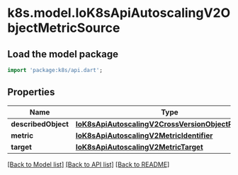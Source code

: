 # k8s.model.IoK8sApiAutoscalingV2ObjectMetricSource

## Load the model package
```dart
import 'package:k8s/api.dart';
```

## Properties
Name | Type | Description | Notes
------------ | ------------- | ------------- | -------------
**describedObject** | [**IoK8sApiAutoscalingV2CrossVersionObjectReference**](IoK8sApiAutoscalingV2CrossVersionObjectReference.md) |  | 
**metric** | [**IoK8sApiAutoscalingV2MetricIdentifier**](IoK8sApiAutoscalingV2MetricIdentifier.md) |  | 
**target** | [**IoK8sApiAutoscalingV2MetricTarget**](IoK8sApiAutoscalingV2MetricTarget.md) |  | 

[[Back to Model list]](../README.md#documentation-for-models) [[Back to API list]](../README.md#documentation-for-api-endpoints) [[Back to README]](../README.md)


